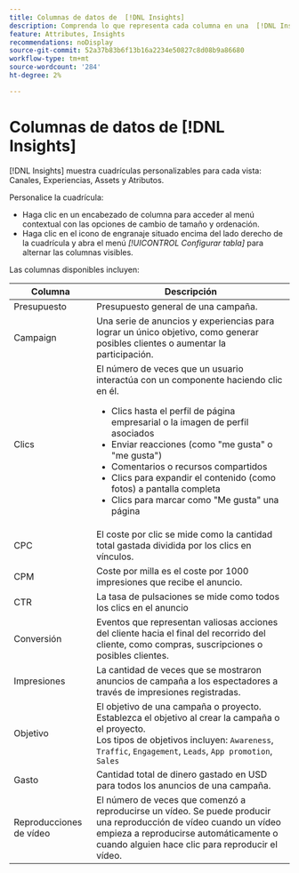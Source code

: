```yaml
---
title: Columnas de datos de  [!DNL Insights]
description: Comprenda lo que representa cada columna en una  [!DNL Insights] cuadrícula.
feature: Attributes, Insights
recommendations: noDisplay
source-git-commit: 52a37b83b6f13b16a2234e50827c8d08b9a86680
workflow-type: tm+mt
source-wordcount: '284'
ht-degree: 2%

---
```



# Columnas de datos de [!DNL Insights]

[!DNL Insights] muestra cuadrículas personalizables para cada vista: Canales, Experiencias, Assets y Atributos.

Personalice la cuadrícula:

- Haga clic en un encabezado de columna para acceder al menú contextual con las opciones de cambio de tamaño y ordenación.
- Haga clic en el icono de engranaje situado encima del lado derecho de la cuadrícula y abra el menú _[!UICONTROL Configurar tabla]_ para alternar las columnas visibles.

Las columnas disponibles incluyen:

| Columna | Descripción |
| ----------- | ------------ |
| Presupuesto | Presupuesto general de una campaña. |
| Campaign | Una serie de anuncios y experiencias para lograr un único objetivo, como generar posibles clientes o aumentar la participación. |
| Clics | El número de veces que un usuario interactúa con un componente haciendo clic en él.<ul><li>Clics hasta el perfil de página empresarial o la imagen de perfil asociados</li><li>Enviar reacciones (como &quot;me gusta&quot; o &quot;me gusta&quot;)</li><li>Comentarios o recursos compartidos</li><li>Clics para expandir el contenido (como fotos) a pantalla completa</li><li>Clics para marcar como &quot;Me gusta&quot; una página</li></ul> |
| CPC | El coste por clic se mide como la cantidad total gastada dividida por los clics en vínculos. |
| CPM | Coste por milla es el coste por 1000 impresiones que recibe el anuncio. |
| CTR | La tasa de pulsaciones se mide como todos los clics en el anuncio |
| Conversión | Eventos que representan valiosas acciones del cliente hacia el final del recorrido del cliente, como compras, suscripciones o posibles clientes. |
| Impresiones | La cantidad de veces que se mostraron anuncios de campaña a los espectadores a través de impresiones registradas. |
| Objetivo | El objetivo de una campaña o proyecto. Establezca el objetivo al crear la campaña o el proyecto.<br>Los tipos de objetivos incluyen: `Awareness`, `Traffic`, `Engagement`, `Leads`, `App promotion`, `Sales` |
| Gasto | Cantidad total de dinero gastado en USD para todos los anuncios de una campaña. |
| Reproducciones de vídeo | El número de veces que comenzó a reproducirse un vídeo. Se puede producir una reproducción de vídeo cuando un vídeo empieza a reproducirse automáticamente o cuando alguien hace clic para reproducir el vídeo. |
